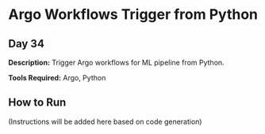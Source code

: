 # Argo Workflows Trigger from Python

## Day 34

**Description:** Trigger Argo workflows for ML pipeline from Python.

**Tools Required:** Argo, Python

## How to Run

(Instructions will be added here based on code generation)
